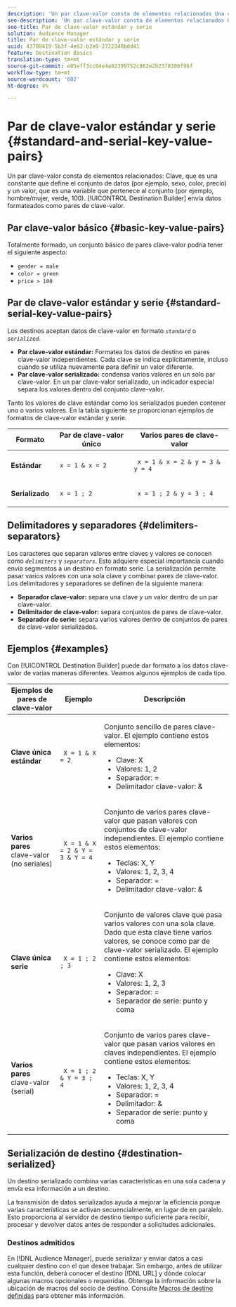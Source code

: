 ```yaml
---
description: 'Un par clave-valor consta de elementos relacionados Una clave, que es una constante que define el conjunto de datos (por ejemplo, sexo, color, precio) y un valor, que es una variable que pertenece al conjunto (por ejemplo: hombre/mujer, verde, 100). El Generador de destino envía datos formateados como pares de clave-valor.'
seo-description: 'Un par clave-valor consta de elementos relacionados Una clave, que es una constante que define el conjunto de datos (por ejemplo, sexo, color, precio) y un valor, que es una variable que pertenece al conjunto (por ejemplo: hombre/mujer, verde, 100). El Generador de destino envía datos formateados como pares de clave-valor.'
seo-title: Par de clave-valor estándar y serie
solution: Audience Manager
title: Par de clave-valor estándar y serie
uuid: 43789419-5b3f-4e62-b2e0-2722340bdd41
feature: Destination Basics
translation-type: tm+mt
source-git-commit: e05eff3cc04e4a82399752c862e2b2370286f96f
workflow-type: tm+mt
source-wordcount: '602'
ht-degree: 4%

---
```



# Par de clave-valor estándar y serie {#standard-and-serial-key-value-pairs}

Un par clave-valor consta de elementos relacionados: Clave, que es una constante que define el conjunto de datos (por ejemplo, sexo, color, precio) y un valor, que es una variable que pertenece al conjunto (por ejemplo, hombre/mujer, verde, 100). [!UICONTROL Destination Builder] envía datos formateados como pares de clave-valor.

## Par clave-valor básico {#basic-key-value-pairs}

Totalmente formado, un conjunto básico de pares clave-valor podría tener el siguiente aspecto:

* `gender = male`
* `color = green`
* `price > 100`

## Par de clave-valor estándar y serie {#standard-serial-key-value-pairs}

Los destinos aceptan datos de clave-valor en formato *`standard`* o *`serialized`*.

* **Par clave-valor estándar:** Formatea los datos de destino en pares clave-valor independientes. Cada clave se indica explícitamente, incluso cuando se utiliza nuevamente para definir un valor diferente.
* **Par clave-valor serializado:** condensa varios valores en un solo par clave-valor. En un par clave-valor serializado, un indicador especial separa los valores dentro del conjunto clave-valor.

Tanto los valores de clave estándar como los serializados pueden contener uno o varios valores. En la tabla siguiente se proporcionan ejemplos de formatos de clave-valor estándar y serie.

<table id="table_7895B1E800934117A19A96380F0CF91B"> 
 <thead> 
  <tr> 
   <th colname="col1" class="entry"> Formato </th>
   <th colname="col2" class="entry"> Par de clave-valor único </th>
   <th colname="col3" class="entry"> Varios pares de clave-valor </th>
  </tr>
 </thead>
 <tbody> 
  <tr> 
   <td colname="col1"> <p> <b>Estándar</b> </p> </td>
   <td colname="col2"> <p> <code> x = 1 &amp; x = 2 </code> </p> </td>
   <td colname="col3"> <p> <code> x = 1 &amp; x = 2 &amp; y = 3 &amp; y = 4 </code> </p> </td>
  </tr>
  <tr> 
   <td colname="col1"> <p> <b>Serializado</b> </p> </td> 
   <td colname="col2"> <p> <code> x = 1 ; 2 </code> </p> </td> 
   <td colname="col3"> <p> <code> x = 1 ; 2 &amp; y = 3 ; 4 </code> </p> </td>
  </tr>
 </tbody>
</table>

## Delimitadores y separadores {#delimiters-separators}

Los caracteres que separan valores entre claves y valores se conocen como *`delimiters`* y *`separators`*. Esto adquiere especial importancia cuando envía segmentos a un destino en formato serie. La serialización permite pasar varios valores con una sola clave y combinar pares de clave-valor. Los delimitadores y separadores se definen de la siguiente manera:

* **Separador clave-valor:** separa una clave y un valor dentro de un par clave-valor.
* **Delimitador de clave-valor:** separa conjuntos de pares de clave-valor.
* **Separador de serie:** separa varios valores dentro de conjuntos de pares de clave-valor serializados.

## Ejemplos {#examples}

Con [!UICONTROL Destination Builder] puede dar formato a los datos clave-valor de varias maneras diferentes. Veamos algunos ejemplos de cada tipo.

<table id="table_C2FBDC887C8C4CC88B1B2A7CF8E2795F"> 
 <thead> 
  <tr> 
   <th colname="col1" class="entry"> Ejemplos de pares de clave-valor </th> 
   <th colname="col2" class="entry"> Ejemplo </th> 
   <th colname="col3" class="entry"> Descripción </th> 
  </tr> 
 </thead>
 <tbody> 
  <tr> 
   <td colname="col1"> <p> <b>Clave única estándar</b> </p> </td> 
   <td colname="col2"> <p> <code> X = 1 &amp; X = 2 </code> </p> </td> 
   <td colname="col3"> <p>Conjunto sencillo de pares clave-valor. El ejemplo contiene estos elementos: </p> 
    <ul id="ul_28C0CB005B264373926CA5D7418EE845"> 
     <li id="li_B6D300DBA9064F0BA743BA9B04339511">Clave: X </li> 
     <li id="li_9A1C98D5C9124FF1B4F032668576C03A">Valores: 1, 2 </li> 
     <li id="li_1D2828328E554176846C94F6140C0CBF">Separador: = </li> 
     <li id="li_0C6A70A0D9534611ACC98A0FD3693587">Delimitador clave-valor: &amp; </li> 
    </ul> </td> 
  </tr> 
  <tr> 
   <td colname="col1"> <p> <b>Varios pares</b>  clave-valor (no seriales) </p> </td> 
   <td colname="col2"> <p> <code> X = 1 &amp; X = 2 &amp; Y = 3 &amp; Y = 4 </code> </p> </td> 
   <td colname="col3"> <p>Conjunto de varios pares clave-valor que pasan valores con conjuntos de clave-valor independientes. El ejemplo contiene estos elementos: </p> 
    <ul id="ul_7FB22A43B435463D9F209067FF2C3619"> 
     <li id="li_7487657F6C2F48F5A4C4C9F9E8FB3B4B">Teclas: X, Y </li> 
     <li id="li_B828CF81DAB8443FBB2EDF6538A63B3C">Valores: 1, 2, 3, 4 </li> 
     <li id="li_EA4C95F6C93D435EB79237E38CE6F011">Separador: = </li> 
     <li id="li_45984AE2B581498299054BA5276D461D">Delimitador clave-valor: &amp; </li> 
    </ul> </td> 
  </tr> 
  <tr> 
   <td colname="col1"> <p> <b>Clave única serie</b> </p> </td> 
   <td colname="col2"> <p> <code> X = 1 ; 2 ; 3 </code> </p> </td> 
   <td colname="col3"> <p>Conjunto de valores clave que pasa varios valores con una sola clave. Dado que esta clave tiene varios valores, se conoce como par de clave-valor serializado. El ejemplo contiene estos elementos: </p> 
    <ul id="ul_69C4C662B9BD4F77BB940D921B316CCF"> 
     <li id="li_718BEC527E69417C9F88D3DBD3357A28">Clave: X </li> 
     <li id="li_659DCBBFB4024AC2B9C4E74D2A86648D">Valores: 1, 2, 3 </li> 
     <li id="li_9A890233C6F84085A7BD5EA4D044E3CC">Separador: = </li> 
     <li id="li_AFC0426EA6044F8BAFD915FCB3808FBA">Separador de serie: punto y coma </li> 
    </ul> </td> 
  </tr> 
  <tr> 
   <td colname="col1"> <p> <b>Varios pares</b>  clave-valor (serial) </p> </td> 
   <td colname="col2"> <p> <code> X = 1 ; 2 &amp; Y = 3 ; 4 </code> </p> </td> 
   <td colname="col3"> <p>Conjunto de varios pares clave-valor que pasan varios valores en claves independientes. El ejemplo contiene estos elementos: </p> 
    <ul id="ul_CB50133B2E944818B9F2A0586EF69774"> 
     <li id="li_FD3D7ECC2BF046E99B1ED0B73EFE341F">Teclas: X, Y </li> 
     <li id="li_2BADC98C4CE74BBBBA1DC446D24615AC">Valores: 1, 2, 3, 4 </li> 
     <li id="li_4125435175AD4A43A44B980B28F32364">Separador: = </li> 
     <li id="li_48CFC279B2514F4FB2935B05FC7F287A">Delimitador: &amp; </li> 
     <li id="li_576C731F2FAF47FD92F55345CD6D36A0">Separador de serie: punto y coma </li> 
    </ul> </td> 
  </tr> 
 </tbody> 
</table>

## Serialización de destino {#destination-serialized}

Un destino serializado combina varias características en una sola cadena y envía esa información a un destino.

<!-- c_dest_serialized.xml -->

La transmisión de datos serializados ayuda a mejorar la eficiencia porque varias características se activan secuencialmente, en lugar de en paralelo. Esto proporciona al servidor de destino tiempo suficiente para recibir, procesar y devolver datos antes de responder a solicitudes adicionales.

### Destinos admitidos

En [!DNL Audience Manager], puede serializar y enviar datos a casi cualquier destino con el que desee trabajar. Sin embargo, antes de utilizar esta función, deberá conocer el destino [!DNL URL] y dónde colocar algunas macros opcionales o requeridas. Obtenga la información sobre la ubicación de macros del socio de destino. Consulte [Macros de destino definidas](../../features/destinations/destination-macros.md#destination-macros-defined) para obtener más información.